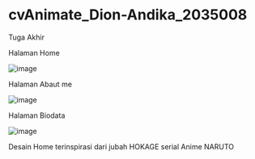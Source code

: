 # cvAnimate_Dion-Andika_2035008
Tuga Akhir

Halaman Home


![image](https://user-images.githubusercontent.com/100121611/208240257-498e4717-d91b-4d4d-af6b-56cd4f84a222.png)



Halaman Abaut me


![image](https://user-images.githubusercontent.com/100121611/208240299-09ae72b3-8615-4aa5-a7ce-de1f05baa4d7.png)



Halaman Biodata


![image](https://user-images.githubusercontent.com/100121611/208240332-b5adccfa-fd07-40aa-8641-3f007d63e76f.png)


Desain Home terinspirasi dari jubah HOKAGE serial Anime NARUTO
